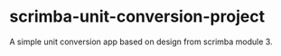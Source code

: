 # scrimba-unit-conversion-project

A simple unit conversion app based on design from scrimba module 3.
